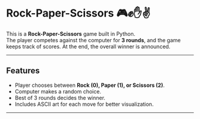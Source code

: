 # Rock-Paper-Scissors 🎮✊✋✌️

This is a **Rock-Paper-Scissors** game built in Python.  
The player competes against the computer for **3 rounds**, and the game keeps track of scores.
At the end, the overall winner is announced.

---

## Features
- Player chooses between **Rock (0), Paper (1), or Scissors (2)**.  
- Computer makes a random choice.  
- Best of 3 rounds decides the winner.  
- Includes ASCII art for each move for better visualization.  

---